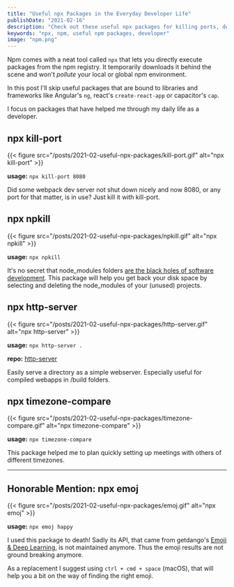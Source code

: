 ```yaml
---
title: "Useful npx Packages in the Everyday Developer Life"
publishDate: "2021-02-16"
description: "Check out these useful npx packages for killing ports, deleting node_modules folders and comparing time zones."
keywords: "npx, npm, useful npm packages, developer"
image: "npm.png"
---
```


Npm comes with a neat tool called `npx` that lets you directly execute packages from the npm registry. It temporarily downloads it behind the scene and won't _pollute_ your local or global npm environment.

In this post I'll skip useful packages that are bound to libraries and frameworks like Angular's `ng`, react's `create-react-app` or capacitor's `cap`. 

I focus on packages that have helped me through my daily life as a developer.

## npx kill-port

{{< figure src="/posts/2021-02-useful-npx-packages/kill-port.gif" alt="npx kill-port" >}}

**usage:** `npx kill-port 8080`

Did some webpack dev server not shut down nicely and now 8080, or any port for that matter, is in use? Just kill it with kill-port.

## npx npkill

{{< figure src="/posts/2021-02-useful-npx-packages/npkill.gif" alt="npx npkill" >}}

**usage:** `npx npkill`

It's no secret that node_modules folders [are the black holes of software development](/posts/2021-02-useful-npx-packages/node_modules-black-hole.png). This package will help you get back your disk space by selecting and deleting the node_modules of your (unused) projects.

## npx http-server

{{< figure src="/posts/2021-02-useful-npx-packages/http-server.gif" alt="npx http-server" >}}

**usage:** `npx http-server .`

**repo:** [http-server](http://something.com)

Easily serve a directory as a simple webserver. Especially useful for compiled webapps in /build folders.

## npx timezone-compare

{{< figure src="/posts/2021-02-useful-npx-packages/timezone-compare.gif" alt="npx timezone-compare" >}}

**usage:** `npx timezone-compare`

This package helped me to plan quickly setting up meetings with others of different timezones.

---

## Honorable Mention: npx emoj

{{< figure src="/posts/2021-02-useful-npx-packages/emoj.gif" alt="npx emoj" >}}

**usage:** `npx emoj happy`

I used this package to death! Sadly its API, that came from getdango's [Emoji & Deep Learning](https://getdango.com/emoji-and-deep-learning/), is not maintained anymore. Thus the emoji results are not ground breaking anymore.

As a replacement I suggest using `ctrl + cmd + space` (macOS), that will help you a bit on the way of finding the right emoji.